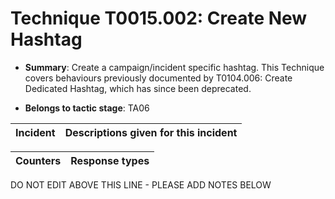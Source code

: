 # Technique T0015.002: Create New Hashtag

* **Summary**: Create a campaign/incident specific hashtag. This Technique covers behaviours previously documented by T0104.006: Create Dedicated Hashtag, which has since been deprecated. 

* **Belongs to tactic stage**: TA06


| Incident | Descriptions given for this incident |
| -------- | -------------------- |



| Counters | Response types |
| -------- | -------------- |


DO NOT EDIT ABOVE THIS LINE - PLEASE ADD NOTES BELOW